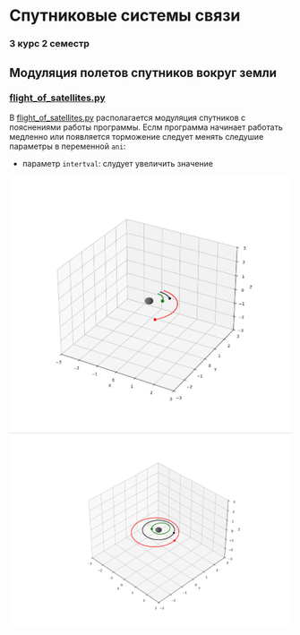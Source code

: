 # Спутниковые системы связи 
### 3 курс 2 семестр

## Модуляция полетов спутников вокруг земли 
### [flight_of_satellites.py](flight_of_satellites.py)
В [flight_of_satellites.py](flight_of_satellites.py) располагается модуляция спутников с пояснениями работы программы.
Еслм программа начинает работать медленно или появляется торможение следует менять следушие параметры 
в переменной ```ani```:
* параметр ```intertval```: слудует увеличить значение 

![start_animation_fos.png](image%2Fstart_animation_fos.png)
![end_animation_fos.png](image%2Fend_animation_fos.png)

